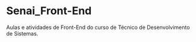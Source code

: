 # Senai_Front-End
Aulas e atividades de Front-End do curso de Técnico de Desenvolvimento de Sistemas.
